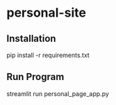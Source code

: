 # personal-site

## Installation
<p>pip install -r requirements.txt</p>

## Run Program
<p>streamlit run personal_page_app.py</p>
